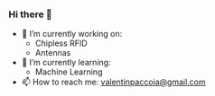 ### Hi there 👋


- 🔭 I’m currently working on:
    - Chipless RFID
    - Antennas
- 🌱 I’m currently learning:
    - Machine Learning
- 📫 How to reach me: valentinpaccoia@gmail.com
